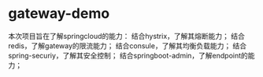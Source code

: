 # gateway-demo
本次项目旨在了解springcloud的能力：
结合hystrix，了解其熔断能力； 
结合redis，了解gateway的限流能力； 
结合consule，了解其均衡负载能力； 
结合spring-securiy，了解其安全控制； 
结合springboot-admin，了解endpoint的能力； 
